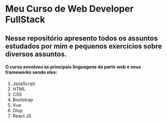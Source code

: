# Meu Curso de Web Developer FullStack

## Nesse repositório apresento todos os assuntos estudados por mim e pequenos exercícios sobre diversos assuntos.
#### O curso envolveu as principais linguagens da parte web e seus frameworks sendo eles:

1. JavaScript
2. HTML
3. CSS
4. Bootstrap
5. Vue
6. Glup
7. React JS
